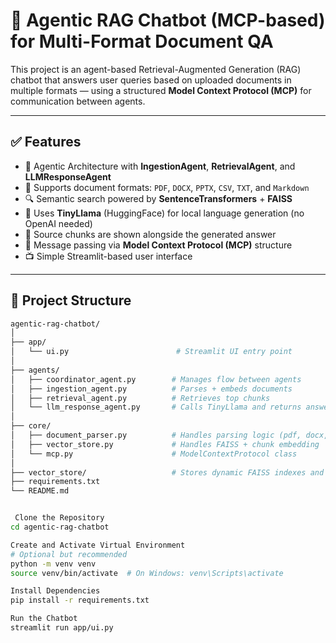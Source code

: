 # 🤖 Agentic RAG Chatbot (MCP-based) for Multi-Format Document QA

This project is an agent-based Retrieval-Augmented Generation (RAG) chatbot that answers user queries based on uploaded documents in multiple formats — using a structured **Model Context Protocol (MCP)** for communication between agents.

---

## ✅ Features

- 🧠 Agentic Architecture with **IngestionAgent**, **RetrievalAgent**, and **LLMResponseAgent**
- 📄 Supports document formats: `PDF`, `DOCX`, `PPTX`, `CSV`, `TXT`, and `Markdown`
- 🔍 Semantic search powered by **SentenceTransformers** + **FAISS**
- 🧱 Uses **TinyLlama** (HuggingFace) for local language generation (no OpenAI needed)
- 🧾 Source chunks are shown alongside the generated answer
- 🧠 Message passing via **Model Context Protocol (MCP)** structure
- 📺 Simple Streamlit-based user interface

---

## 📁 Project Structure

```bash
agentic-rag-chatbot/
│
├── app/
│   └── ui.py                        # Streamlit UI entry point
│
├── agents/
│   ├── coordinator_agent.py        # Manages flow between agents
│   ├── ingestion_agent.py          # Parses + embeds documents
│   ├── retrieval_agent.py          # Retrieves top chunks
│   └── llm_response_agent.py       # Calls TinyLlama and returns answer
│
├── core/
│   ├── document_parser.py          # Handles parsing logic (pdf, docx, etc.)
│   ├── vector_store.py             # Handles FAISS + chunk embedding
│   └── mcp.py                      # ModelContextProtocol class
│
├── vector_store/                   # Stores dynamic FAISS indexes and chunk metadata
├── requirements.txt
└── README.md


 Clone the Repository
cd agentic-rag-chatbot

Create and Activate Virtual Environment
# Optional but recommended
python -m venv venv
source venv/bin/activate  # On Windows: venv\Scripts\activate

Install Dependencies
pip install -r requirements.txt

Run the Chatbot
streamlit run app/ui.py
